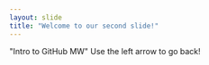 ```yaml
---
layout: slide
title: "Welcome to our second slide!"
---
```

"Intro to GitHub MW"
Use the left arrow to go back!
